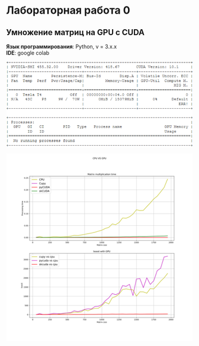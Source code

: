 # Лабораторная работа 0 
## Умножение матриц на GPU с CUDA 
**Язык программирования**: Python, v = 3.x.x\
**IDE**: google colab


![Информация о графическом ускорителе](gpuinfo.png?raw=true )


![График демонстрирующий прирост в скорости вычислений](plot.svg?raw=true )

